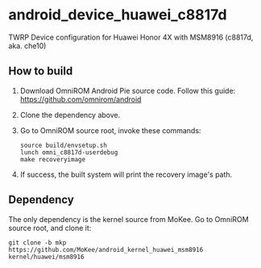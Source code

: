 # android_device_huawei_c8817d
TWRP Device configuration for Huawei Honor 4X with MSM8916 (c8817d, aka. che10)

## How to build

1. Download OmniROM Android Pie source code. Follow this guide: https://github.com/omnirom/android
2. Clone the dependency above.
3. Go to OmniROM source root, invoke these commands:
   
   ```
   source build/envsetup.sh
   lunch omni_c8817d-userdebug
   make recoveryimage
   ```
   
4. If success, the built system will print the recovery image's path.

## Dependency

The only dependency is the kernel source from MoKee. Go to OmniROM source root, and clone it:

```
git clone -b mkp https://github.com/MoKee/android_kernel_huawei_msm8916 kernel/huawei/msm8916
```

